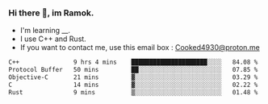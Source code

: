 ### Hi there 👋, im Ramok.

- I'm learning __.
- I use C++ and Rust.
- If you want to contact me, use this email box : Cooked4930@proton.me

<!--START_SECTION:waka-->

```txt
C++               9 hrs 4 mins    █████████████████████░░░░   84.08 %
Protocol Buffer   50 mins         ██░░░░░░░░░░░░░░░░░░░░░░░   07.85 %
Objective-C       21 mins         ▓░░░░░░░░░░░░░░░░░░░░░░░░   03.29 %
C                 14 mins         ▓░░░░░░░░░░░░░░░░░░░░░░░░   02.22 %
Rust              9 mins          ▒░░░░░░░░░░░░░░░░░░░░░░░░   01.48 %
```

<!--END_SECTION:waka-->
